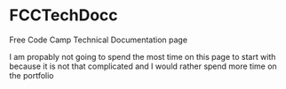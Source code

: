 # FCCTechDocc
Free Code Camp Technical Documentation page

I am propably not going to spend the most time on this page to start with because it is not that complicated and I would rather spend more time on the portfolio
